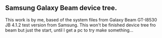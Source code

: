 
## Samsung Galaxy Beam device tree. ##

This work is by me, based of the system files from Galaxy Beam GT-I8530 JB 4.1.2 test version from Samsung.
This won't be finished device tree fro beam but just the start, until I get a pc to try make something...
